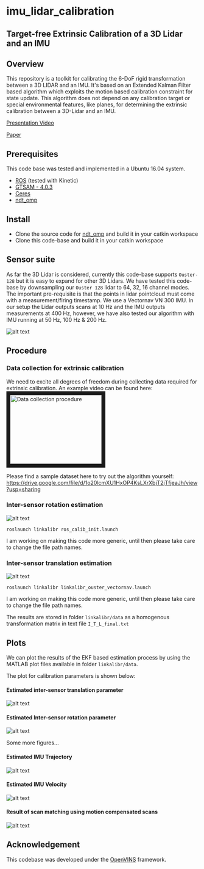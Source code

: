 # imu_lidar_calibration
## Target-free Extrinsic Calibration of a 3D Lidar and an IMU

## Overview

This repository is a toolkit for calibrating the 6-DoF rigid transformation between a 3D LIDAR and an IMU. It's based on an Extended Kalman Filter based algorithm which exploits the motion based calibration constraint for state update. This algorithm does not depend on any calibration target or special environmental features, like planes, for determining the extrinsic calibration between a 3D-Lidar and an IMU.

[Presentation Video](https://youtu.be/VIc8XxNrymQ)

[Paper](https://github.com/unmannedlab/imu_lidar_calibration/blob/main/paper/Target_free_Extrinsic_Calibration_of_a_3D_Lidar_and_an_IMU.pdf)

## Prerequisites 
This code base was tested and implemented in a Ubuntu 16.04 system.
- [ROS](http://wiki.ros.org/ROS/Installation) (tested with Kinetic)
- [GTSAM - 4.0.3](https://gtsam.org/build/) 
- [Ceres](http://ceres-solver.org/installation.html)
- [ndt_omp](https://github.com/APRIL-ZJU/ndt_omp) 

## Install

- Clone the source code for [ndt_omp](https://github.com/APRIL-ZJU/ndt_omp) and build it in your catkin workspace
- Clone this code-base and build it in your catkin workspace

## Sensor suite

As far the 3D Lidar is considered, currently this code-base supports `Ouster-128` but it is easy to expand for other 3D Lidars. We have tested this code-base by downsampling our `Ouster 128` lidar to 64, 32, 16 channel modes. The important pre-requisite is that the points in lidar pointcloud must come with a measurement/firing timestamp. We use a Vectornav VN 300 IMU. In our setup the Lidar outputs scans at 10 Hz and the IMU outputs measurements at 400 Hz, however, we have also tested our algorithm with IMU running at 50 Hz, 100 Hz & 200 Hz.

![alt text](https://github.com/SubMishMar/imu_lidar_calibration/blob/main/figures/lidar_imu_setup.png?raw=true)

## Procedure

### Data collection for extrinsic calibration
We need to excite all degrees of freedom during collecting data required for extrinsic calibration. An example video can be found here: 
<a href="http://www.youtube.com/watch?feature=player_embedded&v=2IX5LVTDkLc
" target="_blank"><img src="http://img.youtube.com/vi/v=2IX5LVTDkLc/0.jpg" 
alt="Data collection procedure" width="240" height="180" border="10" /></a>

Please find a sample dataset here to try out the algorithm yourself: https://drive.google.com/file/d/1o20lcmXU1HxOP4KsLXrXbjT2jTfjeaJh/view?usp=sharing

### Inter-sensor rotation estimation
![alt text](https://github.com/SubMishMar/imu_lidar_calibration/blob/main/figures/RotHEC.png?raw=true)

`roslaunch linkalibr ros_calib_init.launch`

I am working on making this code more generic, until then please take care to change the file path names.

### Inter-sensor translation estimation 
![alt text](https://github.com/SubMishMar/imu_lidar_calibration/blob/main/figures/KFBlock.png?raw=true)

`roslaunch linkalibr linkalibr_ouster_vectornav.launch`

I am working on making this code more generic, until then please take care to change the file path names.

The results are stored in folder `linkalibr/data` as a homogenous transformation matrix in text file `I_T_L_final.txt`

## Plots
We can plot the results of the EKF based estimation process by using the MATLAB plot files available in folder `linkalibr/data`. 

The plot for calibration parameters is shown below:

#### Estimated inter-sensor translation parameter
![alt text](https://github.com/SubMishMar/imu_lidar_calibration/blob/main/figures/calibXYZ.jpg?raw=true)

#### Estimated Inter-sensor rotation parameter
![alt text](https://github.com/SubMishMar/imu_lidar_calibration/blob/main/figures/calibEulerXYZ.jpg?raw=true)

Some more figures...

#### Estimated IMU Trajectory
![alt text](https://github.com/SubMishMar/imu_lidar_calibration/blob/main/figures/trajectoryXYZ.jpg?raw=true)

#### Estimated IMU Velocity
![alt text](https://github.com/SubMishMar/imu_lidar_calibration/blob/main/figures/IMUVelocityXYZ.jpg?raw=true)

#### Result of scan matching using motion compensated scans
![alt text](https://github.com/SubMishMar/imu_lidar_calibration/blob/main/figures/map.png?raw=true)


## Acknowledgement
This codebase was developed under the [OpenVINS](https://github.com/rpng/open_vins) framework.
